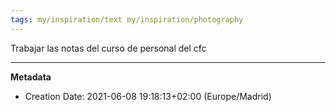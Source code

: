 ```yaml
---
tags: my/inspiration/text my/inspiration/photography
---
```


Trabajar las notas del curso de personal del cfc

---
**Metadata**
- Creation Date: 2021-06-08 19:18:13+02:00 (Europe/Madrid)
